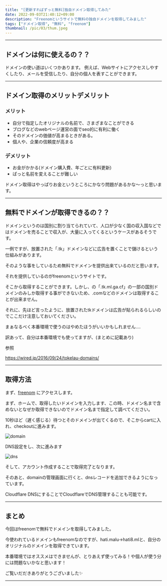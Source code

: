 ```yaml
---
title: "[更新すればずっと無料]独自ドメイン取得してみた"
date: 2022-09-03T21:40:12+09:00
description: "Freenomというサイトで無料の独自ドメインを取得してみました"
tags: ["ドメイン取得", "無料", "freenom"]
thumbnail: /pic/03/thum.jpeg
---
```


---
## ドメインは何に使えるの？？

ドメインの使い道はいくつかあります。
例えば、Webサイトにアクセスしやすくしたり、メールを受信したり、自分の個人を表すことができます。

---

## ドメイン取得のメリットデメリット

### メリット

* 自分で指定したオリジナルの名前で、さまざまなことができる
* ブログなどのwebページ運営の面でseo的に有利に働く
* そのドメインの価値が高まるときがある。
* 個人や、企業の信頼度が高まる

### デメリット

* お金がかかる(ドメイン購入費、年ごとに有料更新)
* ぱっと名前を変えることが難しい

ドメイン取得はやっぱりお金というところにかなり問題があるかな〜っと思います。

---

## 無料でドメインが取得できるの？？

ドメインというのは国別に割り当てられていて、人口が少なく国の収入国などではドメインを売ることで収入が、大量に入ってくるというケースがあるそうです。

一例ですが、放置された「.tk」ドメインなどに広告を置くことで儲けるという仕組みがあります。

そのような事をしているため無料でドメインを提供出来ているのだと思います。

それを提供しているのがfreenomというサイトです。

そこから取得することができます。しかし、の「.tk.ml.ga.cf」の一部の国別ドメインのみしか取得する事ができないため、.comなどのドメインは取得することが出来ません。

それに、先ほど言ったように、放置されたtkドメインは広告が貼られるらしいのでここだけ注意しておいてください。

まぁなるべく本番環境で使うのはやめたほうがいいかもしれません....

訳あって、自分は本番環境でも使ってますが、(まとめに記載あり)



参照　

<https://wired.jp/2016/09/24/tokelau-domains/>

---

## 取得方法

まず、[freenom](https://freenom.com) にアクセスします。

まず、ホームで、取得したいドメインを入力します、この時、ドメイン名まで含めないとなぜか取得できないのでドメイン名まで指定して調べてください。

10秒ほど（遅く感じる）待つとそのドメインが出てくるので、そこからcartに入れ、checkoutに進みます。

![domain](/pic/03/domain.png)

DNS設定をし、次に進みます

![dns](/pic/03/dns.png)

そして、アカウント作成することで取得完了となります。

そのあと、domainの管理画面に行くと、dnsレコードを追加できるようになっています。

Cloudflare DNSにすることでCloudflareでDNS管理することも可能です。

---

## まとめ

今回はfreenomで無料でドメインを取得してみました。

今使われているドメインもfreenomなのですが、hati.malu→hati8.mlと、自分のオリジナルのドメインを取得できています。

本番環境ではオススメはできませんが、とりあえず使ってみる！や個人が使う分には問題ないかなと思います！


ご覧いだだきありがとうございました✨

---

